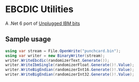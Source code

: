 # EBCDIC Utilities

A .Net 6 port of [Unplugged IBM bits](https://github.com/jfoshee/UnpluggedIbmBits)

## Sample usage

```c#
using var stream = File.OpenWrite("punchcard.bin");
using var writer = new BinaryWriter(stream);
writer.WriteEbcdic(randomizerText.Generate());
writer.WriteIbmSingle(randomizerFloat.Generate()!.Value);
writer.WriteBigEndian(randomizerInt16.Generate()!.Value);
writer.WriteBigEndian(randomizerInt32.Generate()!.Value);
```

